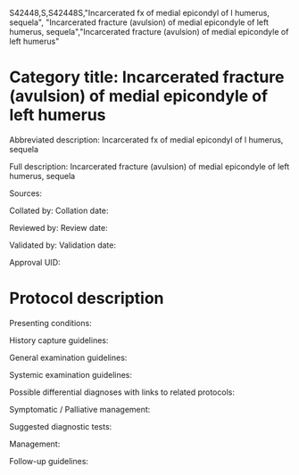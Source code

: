 S42448,S,S42448S,"Incarcerated fx of medial epicondyl of l humerus, sequela", "Incarcerated fracture (avulsion) of medial epicondyle of left humerus, sequela","Incarcerated fracture (avulsion) of medial epicondyle of left humerus"
# Category title: Incarcerated fracture (avulsion) of medial epicondyle of left humerus

Abbreviated description: Incarcerated fx of medial epicondyl of l humerus, sequela

Full description: Incarcerated fracture (avulsion) of medial epicondyle of left humerus, sequela

Sources:

Collated by:
Collation date:

Reviewed by:
Review date:

Validated by:
Validation date:

Approval UID:

# Protocol description

Presenting conditions:

History capture guidelines:

General examination guidelines:

Systemic examination guidelines:

Possible differential diagnoses with links to related protocols:

Symptomatic / Palliative management:

Suggested diagnostic tests:

Management:

Follow-up guidelines:
